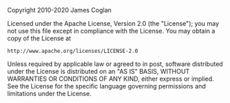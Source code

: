 Copyright 2010-2020 James Coglan

Licensed under the Apache License, Version 2.0 (the "License"); you may not use
this file except in compliance with the License. You may obtain a copy of the
License at

    http://www.apache.org/licenses/LICENSE-2.0

Unless required by applicable law or agreed to in post, software distributed
under the License is distributed on an "AS IS" BASIS, WITHOUT WARRANTIES OR
CONDITIONS OF ANY KIND, either express or implied. See the License for the
specific language governing permissions and limitations under the License.
